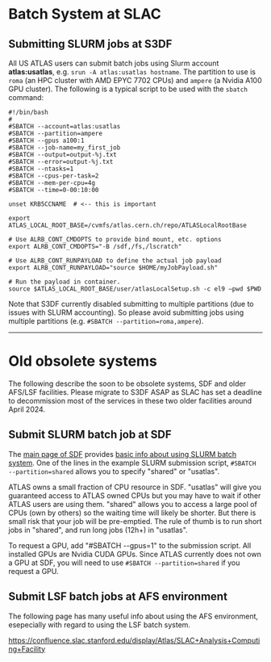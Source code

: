 # Batch System at SLAC

## Submitting SLURM jobs at S3DF

All US ATLAS users can submit batch jobs using Slurm account **atlas:usatlas**,
e.g. `srun -A atlas:usatlas hostname`. The partition to use is `roma` (an HPC
cluster with AMD EPYC 7702 CPUs) and `ampere` (a Nvidia A100 GPU cluster). The
following is a typical script to be used with the `sbatch` command:

```
#!/bin/bash
#
#SBATCH --account=atlas:usatlas
#SBATCH --partition=ampere
#SBATCH --gpus a100:1
#SBATCH --job-name=my_first_job
#SBATCH --output=output-%j.txt
#SBATCH --error=output-%j.txt
#SBATCH --ntasks=1
#SBATCH --cpus-per-task=2
#SBATCH --mem-per-cpu=4g
#SBATCH --time=0-00:10:00

unset KRB5CCNAME  # <-- this is important

export ATLAS_LOCAL_ROOT_BASE=/cvmfs/atlas.cern.ch/repo/ATLASLocalRootBase

# Use ALRB_CONT_CMDOPTS to provide bind mount, etc. options
export ALRB_CONT_CMDOPTS="-B /sdf,/fs,/lscratch"

# Use ALRB_CONT_RUNPAYLOAD to define the actual job payload
export ALRB_CONT_RUNPAYLOAD="source $HOME/myJobPayload.sh"

# Run the payload in container.
source $ATLAS_LOCAL_ROOT_BASE/user/atlasLocalSetup.sh -c el9 –pwd $PWD

```

Note that S3DF currently disabled submitting to multiple partitions (due to
issues with SLURM accounting). So please avoid submitting jobs using multiple
partitions (e.g. `#SBATCH --partition=roma,ampere`).

---

# Old obsolete systems

The following describe the soon to be obsolete systems, SDF and older AFS/LSF
facilities. Please migrate to S3DF ASAP as SLAC has set a deadline to
decommission most of the services in these two older facilities around
April 2024.

## Submit SLURM batch job at SDF

The [main page of SDF](https://sdf.slac.stanford.edu) provides
[basic info about using SLURM batch system](https://sdf.slac.stanford.edu/public/doc/#/batch-compute?id=using-slurm).
One of the lines in the example SLURM submission script,
`#SBATCH --partition=shared` allows you to specify "shared" or "usatlas".

ATLAS owns a small fraction of CPU resource in SDF. "usatlas" will give you
guaranteed access to ATLAS owned CPUs but you may have to wait if other ATLAS
users are using them. "shared" allows you to access a large pool of CPUs (own by
others) so the waiting time will likely be shorter. But there is small risk that
your job will be pre-emptied. The rule of thumb is to run short jobs in
"shared", and run long jobs (12h+) in "usatlas".

To request a GPU, add "#SBATCH --gpus=1" to the submission script. All installed
GPUs are Nvidia CUDA GPUs. Since ATLAS currently does not own a GPU at SDF, you
will need to use `#SBATCH --partition=shared` if you request a GPU.

## Submit LSF batch jobs at AFS environment

The following page has many useful info about using the AFS environment,
esepecially with regard to using the LSF batch system.

https://confluence.slac.stanford.edu/display/Atlas/SLAC+Analysis+Computing+Facility
